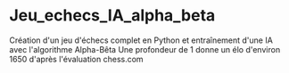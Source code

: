 # Jeu_echecs_IA_alpha_beta

Création d'un jeu d'échecs complet en Python et entraînement d'une IA avec l'algorithme Alpha-Bêta
Une profondeur de 1 donne un élo d'environ 1650 d'après l'évaluation chess.com
